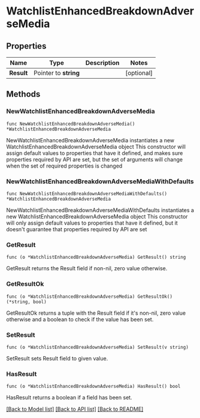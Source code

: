 # WatchlistEnhancedBreakdownAdverseMedia

## Properties

Name | Type | Description | Notes
------------ | ------------- | ------------- | -------------
**Result** | Pointer to **string** |  | [optional] 

## Methods

### NewWatchlistEnhancedBreakdownAdverseMedia

`func NewWatchlistEnhancedBreakdownAdverseMedia() *WatchlistEnhancedBreakdownAdverseMedia`

NewWatchlistEnhancedBreakdownAdverseMedia instantiates a new WatchlistEnhancedBreakdownAdverseMedia object
This constructor will assign default values to properties that have it defined,
and makes sure properties required by API are set, but the set of arguments
will change when the set of required properties is changed

### NewWatchlistEnhancedBreakdownAdverseMediaWithDefaults

`func NewWatchlistEnhancedBreakdownAdverseMediaWithDefaults() *WatchlistEnhancedBreakdownAdverseMedia`

NewWatchlistEnhancedBreakdownAdverseMediaWithDefaults instantiates a new WatchlistEnhancedBreakdownAdverseMedia object
This constructor will only assign default values to properties that have it defined,
but it doesn't guarantee that properties required by API are set

### GetResult

`func (o *WatchlistEnhancedBreakdownAdverseMedia) GetResult() string`

GetResult returns the Result field if non-nil, zero value otherwise.

### GetResultOk

`func (o *WatchlistEnhancedBreakdownAdverseMedia) GetResultOk() (*string, bool)`

GetResultOk returns a tuple with the Result field if it's non-nil, zero value otherwise
and a boolean to check if the value has been set.

### SetResult

`func (o *WatchlistEnhancedBreakdownAdverseMedia) SetResult(v string)`

SetResult sets Result field to given value.

### HasResult

`func (o *WatchlistEnhancedBreakdownAdverseMedia) HasResult() bool`

HasResult returns a boolean if a field has been set.


[[Back to Model list]](../README.md#documentation-for-models) [[Back to API list]](../README.md#documentation-for-api-endpoints) [[Back to README]](../README.md)


